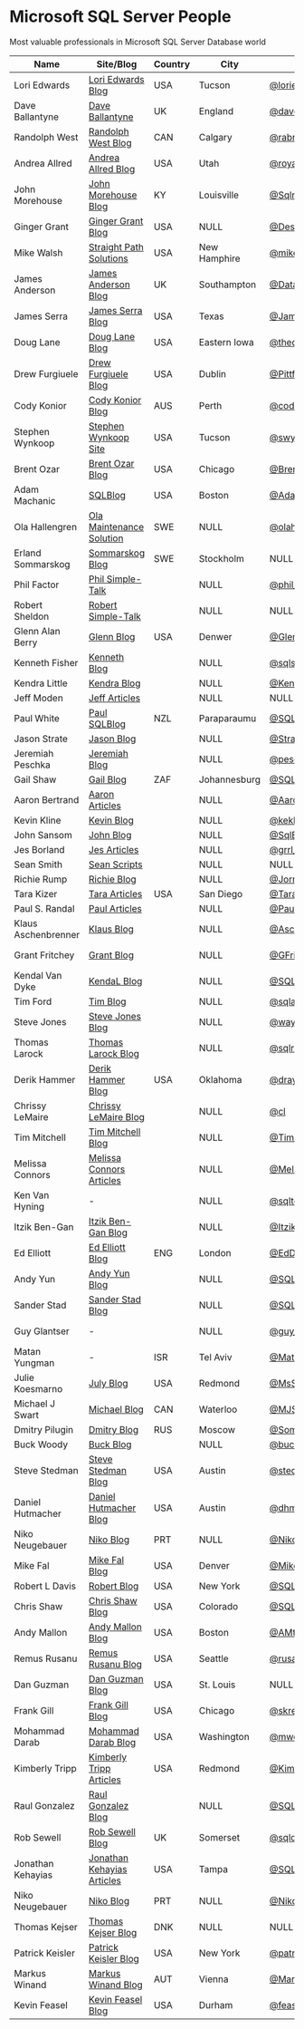 # Microsoft SQL Server People
Most valuable professionals in Microsoft SQL Server Database world

| Name                | Site/Blog                    | Country | City             | Twitter            | Email                             | MVP | MVP page         |
|---------------------|------------------------------|---------|------------------|--------------------|-----------------------------------|----:|------------------|
| Lori Edwards        | [Lori Edwards Blog]          | USA     | Tucson           | [@loriedwards]     | NULL                              | 0   | -                |
| Dave Ballantyne     | [Dave Ballantyne]            | UK      | England          | [@davebally]       | NULL                              | 0   | -                |
| Randolph West       | [Randolph West Blog]         | CAN     | Calgary          | [@rabryst]         | NULL                              | 1   | [Randolph MVP]   |
| Andrea Allred       | [Andrea Allred Blog]         | USA     | Utah             | [@royalsql]        | NULL                              | 0   | -                |
| John Morehouse      | [John Morehouse Blog]        | KY      | Louisville       | [@SqlrUs]          | NULL                              | 0   | -                |
| Ginger Grant        | [Ginger Grant Blog]          | USA     | NULL             | [@DesertIsleSQL]   | NULL                              | 2   | [Grant MVP]      |
| Mike Walsh          | [Straight Path Solutions]    | USA     | New Hamphire     | [@mike_walsh]      | NULL                              | 7   | [Walsh MVP]      |
| James Anderson      | [James Anderson Blog]        | UK      | Southampton      | [@DatabaseAvenger] | NULL                              | 0   | -                |
| James Serra         | [James Serra Blog]           | USA     | Texas            | [@JamesSerra]      | NULL                              | 0   | -                |
| Doug Lane           | [Doug Lane Blog]             | USA     | Eastern Iowa     | [@thedouglane]     | NULL                              | 0   | -                |
| Drew Furgiuele      | [Drew Furgiuele Blog]        | USA     | Dublin           | [@Pittfurg]        | NULL                              | 0   | -                |
| Cody Konior         | [Cody Konior Blog]           | AUS     | Perth            | [@codykonior]      | NULL                              | 0   | -                |
| Stephen Wynkoop     | [Stephen Wynkoop Site]       | USA     | Tucson           | [@swynk]           | NULL                              | 0   | -                |
| Brent Ozar          | [Brent Ozar Blog]            | USA     | Chicago          | [@BrentO]          | help@brentozar.com                | 7   | [Ozar MVP]       |
| Adam Machanic       | [SQLBlog]                    | USA     | Boston           | [@AdamMachanic]    | NULL                              | 12  | [Machanic MVP]   |
| Ola Hallengren      | [Ola Maintenance Solution]   | SWE     | NULL             | [@olahallengren]   | ola@hallengren.com                | 3   | [Hallengren MVP] |
| Erland Sommarskog   | [Sommarskog Blog]            | SWE     | Stockholm        | NULL               | esquel@sommarskog.se              | 13  | [Sommarskog MVP] |
| Phil Factor         | [Phil Simple-Talk]           |         | NULL             | [@phil_factor]     | NULL                              | 0   | -                |
| Robert Sheldon      | [Robert Simple-Talk]         |         | NULL             | NULL               | NULL                              | 0   | -                |
| Glenn Alan Berry    | [Glenn Blog]                 | USA     | Denwer           | [@GlennAlanBerry]  | glenn@SQLskills.com               | 10  | [Berry MVP]      |
| Kenneth Fisher      | [Kenneth Blog]               |         | NULL             | [@sqlstudent144]   | sqlstudent144@gmail.com           | 0   | -                |
| Kendra Little       | [Kendra Blog]                |         | NULL             | [@Kendra_Little]   | NULL                              | 4   | [Little MVP]     |
| Jeff Moden          | [Jeff Articles]              |         | NULL             | NULL               | NULL                              | 8   | [Moden MVP]      |
| Paul White          | [Paul SQLBlog]               | NZL     | Paraparaumu      | [@SQL_Kiwi]        | SQLkiwi@gmail.com                 | 5   | [White MVP]      |
| Jason Strate        | [Jason Blog]                 |         | NULL             | [@StrateSQL]       | NULL                              | 7   | [Strate MVP]     |
| Jeremiah Peschka    | [Jeremiah Blog]              |         | NULL             | [@peschkaj]        | jeremiah.peschka@gmail.com        | 5   | [Peschka MVP]    |
| Gail Shaw           | [Gail Blog]                  | ZAF     | Johannesburg     | [@SQLintheWild]    | NULL                              | 8   | [Shaw MVP]       |
| Aaron Bertrand      | [Aaron Articles]             |         | NULL             | [@AaronBertrand]   | NULL                              | 19  | [Bertrand MVP]   |
| Kevin Kline         | [Kevin Blog]                 |         | NULL             | [@kekline]         | kevin_e_kline@yahoo.com           | 13  | [Kline MVP]      |
| John Sansom         | [John Blog]                  |         | NULL             | [@SqlBrit]         | NULL                              | 0   | -                |
| Jes Borland         | [Jes Articles]               |         | NULL             | [@grrl_geek]       | NULL                              | 4   | [Borland MVP]    |
| Sean Smith          | [Sean Scripts]               |         | NULL             | NULL               | NULL                              | 0   | -                |
| Richie Rump         | [Richie Blog]                |         | NULL             | [@Jorriss]         | NULL                              | 0   | -                |
| Tara Kizer          | [Tara Articles]              | USA     | San Diego        | [@TaraKizer]       | NULL                              | 9   | [Kizer MVP]      |
| Paul S. Randal      | [Paul Articles]              |         | NULL             | [@PaulRandal]      | paul@sqlskills.com                | 8   | [Randal MVP]     |
| Klaus Aschenbrenner | [Klaus Blog]                 |         | NULL             | [@Aschenbrenner]   | klaus.aschenbrenner@sqlpassion.at | 0   | -                |
| Grant Fritchey      | [Grant Blog]                 |         | NULL             | [@GFritchey]       | NULL                              | 7   | [Fritchey MVP]   |
| Kendal Van Dyke     | [KendaL Blog]                |         | NULL             | [@SQLDBA]          | NULL                              | 0   | -                |
| Tim Ford            | [Tim Blog]                   |         | NULL             | [@sqlagentman]     | NULL                              | 7   | [Ford MVP]       |
| Steve Jones         | [Steve Jones Blog]           |         | NULL             | [@way0utwest]      | NULL                              | 9   | [Jones MVP]      |
| Thomas Larock       | [Thomas Larock Blog]         |         | NULL             | [@sqlrockstar]     | NULL                              | 7   | [LaRock MVP]     |
| Derik Hammer        | [Derik Hammer Blog]          | USA     | Oklahoma         | [@drayhammer]      | NULL                              | 1   | [Derik MVP]      |
| Chrissy LeMaire     | [Chrissy LeMaire Blog]       |         | NULL             | [@cl]              | NULL                              | 1   | [LeMaire MVP]    |
| Tim Mitchell        | [Tim Mitchell Blog]          |         | NULL             | [@Tim_Mitchell]    | NULL                              | 7   | [Mitchell MVP]   |
| Melissa Connors     | [Melissa Connors Articles]   |         | NULL             | [@MelikaNoKaOi]    | NULL                              | 0   | -                |
| Ken Van Hyning      | -                            |         | NULL             | [@sqltoolsguy]     | NULL                              | 0   | -                |
| Itzik Ben-Gan       | [Itzik Ben-Gan Blog]         |         | NULL             | [@ItzikBenGan]     | NULL                              | 17  | [Ben-Gan MVP]    |
| Ed Elliott          | [Ed Elliott Blog]            | ENG     | London           | [@EdDebug]         | ed.elliott@outlook.com            | 0   | -                |
| Andy Yun            | [Andy Yun Blog]              |         | NULL             | [@SQLBek]          | NULL                              | 0   | -                |
| Sander Stad         | [Sander Stad Blog]           |         | NULL             | [@SQLStad]         | NULL                              | 0   | -                |
| Guy Glantser        | -                            |         | NULL             | [@guy_glantser]    | NULL                              | 2   | [Glantser MVP]   |
| Matan Yungman       | -                            | ISR     | Tel Aviv         | [@MatanYungman]    | NULL                              | 0   | [Yungman MVP]    |
| Julie Koesmarno     | [July Blog]                  | USA     | Redmond          | [@MsSQLGirl]       | NULL                              | 0   | -                |
| Michael J Swart     | [Michael Blog]               | CAN     | Waterloo         | [@MJSwart]         | NULL                              | 5   | [Swart MVP]      |
| Dmitry Pilugin      | [Dmitry Blog]                | RUS     | Moscow           | [@SomewereSomehow] | pilugin@inbox.ru                  | 3   | [Pilugin MVP]    |
| Buck Woody          | [Buck Blog]                  |         | NULL             | [@buckwoodymsft]   | NULL                              | 0   | -                |
| Steve Stedman       | [Steve Stedman Blog]         | USA     | Austin           | [@stedman]         | NULL                              | 0   | -                |
| Daniel Hutmacher    | [Daniel Hutmacher Blog]      | USA     | Austin           | [@dhmacher]        | NULL                              | 0   | -                |
| Niko Neugebauer     | [Niko Blog]                  | PRT     | NULL             | [@NikoNeugebauer]  | niko@nikoport.com                 | 0   | -                |
| Mike Fal            | [Mike Fal Blog]              | USA     | Denver           | [@Mike_Fal]        | NULL                              | 0   | -                |
| Robert L Davis      | [Robert Blog]                | USA     | New York         | [@SQLSoldier]      | NULL                              | 3   | [Davis MVP]      |
| Chris Shaw          | [Chris Shaw Blog]            | USA     | Colorado         | [@SQLShaw]         | NULL                              | 8   | [Shaw MVP]       |
| Andy Mallon         | [Andy Mallon Blog]           | USA     | Boston           | [@AMtwo]           | NULL                              | 0   | -                |
| Remus Rusanu        | [Remus Rusanu Blog]          | USA     | Seattle          | [@rusanu]          | NULL                              | 0   | -                |
| Dan Guzman          | [Dan Guzman Blog]            | USA     | St. Louis        | NULL               | NULL                              | 15  | [Guzman MVP]     |
| Frank Gill          | [Frank Gill Blog]            | USA     | Chicago          | [@skreebydba]      | NULL                              | 0   | -                |
| Mohammad Darab      | [Mohammad Darab Blog]        | USA     | Washington       | [@mwdarab]         | NULL                              | 0   | -                |
| Kimberly Tripp      | [Kimberly Tripp Articles]    | USA     | Redmond          | [@KimberlyLTripp]  | NULL                              | 13  | [Kimberly MVP]   |
| Raul Gonzalez       | [Raul Gonzalez Blog]         |         | NULL             | [@SQLDoubleG]      | NULL                              | 0   | -                |
| Rob Sewell          | [Rob Sewell Blog]            | UK      | Somerset         | [@sqldbawithbeard] | NULL                              | 1   | [Swell MVP]      |
| Jonathan Kehayias   | [Jonathan Kehayias Articles] | USA     | Tampa            | [@SQLPoolBoy]      | NULL                              | 9   | [Kehayias MVP]   |
| Niko Neugebauer     | [Niko Blog]                  | PRT     | NULL             | [@NikoNeugebauer]  | NULL                              | 6   | [Neugebauer MVP] |
| Thomas Kejser       | [Thomas Kejser Blog]         | DNK     | NULL             | NULL               | thomas@kejser.org                 | 0   | -                |
| Patrick Keisler     | [Patrick Keisler Blog]       | USA     | New York         | [@patrickkeisler]  | NULL                              | 0   | -                |
| Markus Winand       | [Markus Winand Blog]         | AUT     | Vienna           | [@MarkusWinand]    | NULL                              | 0   | -                |
| Kevin Feasel        | [Kevin Feasel Blog]          | USA     | Durham           | [@feaselkl]        | NULL                              | 2   | [Feasel MVP]     |

[Stephen Wynkoop Site]:https://www.sswug.org//
[Cody Konior Blog]:https://www.codykonior.com/categories/#sql
[Drew Furgiuele Blog]:http://port1433.com/
[Doug Lane Blog]:http://www.douglane.net/blog/
[James Serra Blog]:http://www.jamesserra.com/
[James Anderson Blog]:http://thedatabaseavenger.com/
[Straight Path Solutions]:https://straightpathsql.com/
[Ginger Grant Blog]:http://www.desertislesql.com/wordpress1/
[John Morehouse Blog]:http://sqlrus.com/
[Andrea Allred Blog]:https://royalsql.com/
[Randolph West Blog]:https://rabryst.ca/
[Dave Ballantyne]:clearskysql.co.uk/
[Lori Edwards Blog]:https://blogs.sentryone.com/author/LoriEdwards/
[Brent Ozar Blog]:http://www.brentozar.com/
[SQLBlog]:http://sqlblog.com/
[Ola Maintenance Solution]:https://ola.hallengren.com/
[Sommarskog Blog]:http://www.sommarskog.se/
[Phil Simple-Talk]:https://www.simple-talk.com/author/phil-factor/
[Robert Simple-Talk]:https://www.simple-talk.com/author/robert-sheldon/
[Glenn Blog]:https://sqlserverperformance.wordpress.com/
[Kenneth Blog]:http://sqlstudies.com/
[Kendra Blog]:http://www.littlekendra.com/
[Jeff Articles]:http://www.sqlservercentral.com/Authors/Articles/Jeff_Moden/80567/
[Paul SQLBlog]:http://sqlblog.com/blogs/paul_white/
[Jason Blog]:http://www.jasonstrate.com/
[Jeremiah Blog]:http://facility9.com/
[Gail Blog]:http://sqlinthewild.co.za
[Aaron Articles]:http://sqlperformance.com/author/abertrand
[Kevin Blog]:http://kevinekline.com/
[Robert Blog]:http://www.sqlapprentice.net/
[John Blog]:http://www.johnsansom.com/
[Jes Articles]:http://blogs.lessthandot.com/index.php/author/grrlgeek/
[Sean Scripts]:http://www.sqlservercentral.com/Authors/Scripts/Sean_Smith/776614/
[Richie Blog]:http://www.jorriss.net/
[Tara Articles]:https://www.brentozar.com/archive/author/tara/
[Paul Articles]:http://www.sqlskills.com/blogs/paul/
[Klaus Blog]:https://www.sqlpassion.at
[Grant Blog]:http://www.scarydba.com/
[Kendal Blog]:http://www.kendalvandyke.com/
[Tim Blog]:http://thesqlagentman.com/
[Steve Jones Blog]:https://voiceofthedba.wordpress.com/
[Thomas Larock Blog]:http://thomaslarock.com/
[Mike Fal Blog]:http://www.mikefal.net
[Derik Hammer Blog]:http://www.sqlhammer.com/
[Chrissy LeMaire Blog]:https://blog.netnerds.net/author/chrissy/
[Tim Mitchell Blog]:https://www.timmitchell.net
[Melissa Connors Articles]:http://blogs.sqlsentry.com/author/melissaconnors/
[Itzik Ben-Gan Blog]:http://tsql.solidq.com/
[Ed Elliott Blog]:https://the.agilesql.club/Blogs/Ed-Elliott/
[Andy Yun Blog]:https://sqlbek.wordpress.com
[Sander Stad Blog]:http://www.sqlstad.nl
[July Blog]:http://www.mssqlgirl.com/
[Michael Blog]:http://michaeljswart.com/
[Dmitry Blog]:http://www.queryprocessor.com/
[Buck Blog]:https://thelonedba.wordpress.com/
[Steve Stedman Blog]:http://stevestedman.com
[Daniel Hutmacher Blog]:https://sqlsunday.com
[Niko Blog]:http://www.nikoport.com
[Mike Fal Blog]:http://www.mikefal.net/
[Robert Blog]:http://www.sqlsoldier.com/wp/
[Chris Shaw Blog]:https://chrisshaw.wordpress.com
[Andy Mallon Blog]:http://www.am2.co/
[Remus Rusanu Blog]:http://rusanu.com/
[Dan Guzman Blog]:http://www.dbdelta.com/
[Frank Gill Blog]:https://skreebydba.com/
[Mohammad Darab Blog]:https://mohammaddarab.com/blog/
[Kimberly Tripp Articles]:https://www.sqlskills.com/blogs/kimberly/
[Raul Gonzalez Blog]:http://www.sqldoubleg.com
[Rob Sewell Blog]:https://sqldbawithabeard.com/
[Jonathan Kehayias Articles]:https://www.sqlskills.com/blogs/jonathan/
[Niko Blog]:http://www.nikoport.com
[Thomas Kejser Blog]:http://kejser.org/
[Patrick Keisler Blog]:http://www.patrickkeisler.com
[Markus Winand Blog]:http://use-the-index-luke.com
[Kevin Feasel Blog]:https://36chambers.wordpress.com/

[@swynk]:https://twitter.com/swynk
[@codykonior]:https://twitter.com/codykonior
[@Pittfurg]:https://twitter.com/pittfurg
[@thedouglane]:https://twitter.com/thedouglane
[@JamesSerra]:https://twitter.com/jamesserra
[@DatabaseAvenger]:https://twitter.com/databaseavenger
[@mike_walsh]:https://twitter.com/mike_walsh
[@DesertIsleSQL]:https://twitter.com/desertislesql
[@SqlrUs]:https://twitter.com/sqlrus
[@RoyalSQL]:https://twitter.com/royalsql
[@rabryst]:https://twitter.com/rabryst
[@davebally]:https://twitter.com/davebally
[@loriedwards]:https://twitter.com/loriedwards
[@BrentO]:https://twitter.com/BrentO
[@AdamMachanic]:https://twitter.com/AdamMachanic
[@olahallengren]:https://twitter.com/olahallengren
[@phil_factor]:https://twitter.com/phil_factor
[@GlennAlanBerry]:https://twitter.com/GlennAlanBerry
[@sqlstudent144]:https://twitter.com/sqlstudent144
[@Kendra_Little]:https://twitter.com/Kendra_Little
[@SQL_Kiwi]:https://twitter.com/SQL_Kiwi
[@StrateSQL]:https://twitter.com/StrateSQL
[@peschkaj]:https://twitter.com/peschkaj
[@SQLintheWild]:https://twitter.com/SQLintheWild
[@AaronBertrand]:https://twitter.com/AaronBertrand
[@kekline]:https://twitter.com/kekline
[@SqlBrit]:https://twitter.com/SqlBrit
[@grrl_geek]:https://twitter.com/grrl_geek
[@Jorriss]:https://twitter.com/Jorriss
[@TaraKizer]:https://twitter.com/TaraKizer
[@PaulRandal]:https://twitter.com/PaulRandal
[@Aschenbrenner]:https://twitter.com/Aschenbrenner
[@GFritchey]:https://twitter.com/GFritchey
[@SQLDBA]:https://twitter.com/SQLDBA
[@sqlagentman]:https://twitter.com/sqlagentman
[@way0utwest]:https://twitter.com/way0utwest
[@sqlrockstar]:https://twitter.com/sqlrockstar
[@Mike_Fal]:https://twitter.com/Mike_Fal
[@drayhammer]:https://twitter.com/drayhammer
[@cl]:https://twitter.com/cl
[@Tim_Mitchell]:https://twitter.com/Tim_Mitchell
[@MelikaNoKaOi]:https://twitter.com/MelikaNoKaOi
[@sqltoolsguy]:https://twitter.com/sqltoolsguy
[@ItzikBenGan]:https://twitter.com/ItzikBenGan
[@EdDebug]:https://twitter.com/EdDebug
[@SQLBek]:https://twitter.com/SQLBek
[@SQLStad]:https://twitter.com/SQLStad
[@guy_glantser]:https://twitter.com/guy_glantser
[@MatanYungman]:https://twitter.com/MatanYungman
[@MsSQLGirl]:https://twitter.com/MsSQLGirl
[@MJSwart]:https://twitter.com/MJSwart
[@SomewereSomehow]:https://twitter.com/SomewereSomehow
[@buckwoodymsft]:https://twitter.com/buckwoodymsft
[@stedman]:https://twitter.com/stedman
[@dhmacher]:https://twitter.com/dhmacher
[@NikoNeugebauer]:https://twitter.com/NikoNeugebauer
[@Mike_Fal]:https://twitter.com/Mike_Fal
[@SQLSoldier]:https://twitter.com/SQLSoldier
[@SQLShaw]:https://twitter.com/SQLShaw
[@AMtwo]:https://twitter.com/AMtwo
[@rusanu]:https://twitter.com/rusanu
[@skreebydba]:https://twitter.com/skreebydba
[@mwdarab]:https://twitter.com/
[@KimberlyLTripp]:https://twitter.com/KimberlyLTripp
[@SQLDoubleG]:https://twitter.com/SQLDoubleG
[@sqldbawithbeard]:https://twitter.com/@sqldbawithbeard
[@SQLPoolBoy]:https://twitter.com/SQLPoolBoy
[@NikoNeugebauer]:https://twitter.com/NikoNeugebauer
[@patrickkeisler]:https://twitter.com/patrickkeisler
[@MarkusWinand]:https://twitter.com/MarkusWinand
[@feaselkl]:https://twitter.com/feaselkl

[Swell MVP]:https://mvp.microsoft.com/en-us/PublicProfile/5002693?fullName=Rob%20%20Sewell
[Walsh MVP]:https://mvp.microsoft.com/en-us/PublicProfile/4032569?fullName=Mike%20%20Walsh
[Grant MVP]:https://mvp.microsoft.com/en-us/PublicProfile/5001878?fullName=Ginger%20%20Grant
[Randolph MVP]:https://mvp.microsoft.com/en-us/PublicProfile/5002351?fullName=Randolph%20%20West
[Ozar MVP]:https://mvp.microsoft.com/en-us/PublicProfile/4025575?fullName=Brent%20%20Ozar
[Machanic MVP]:https://mvp.microsoft.com/en-us/PublicProfile/10761?fullName=Adam%20%20Machanic
[Hallengren MVP]:https://mvp.microsoft.com/en-us/PublicProfile/5000459?fullName=Ola%20%20Hallengren
[Sommarskog MVP]:https://mvp.microsoft.com/en-us/PublicProfile/5440?fullName=erland%20sommarskog
[Berry MVP]:https://mvp.microsoft.com/en-us/PublicProfile/4000600?fullName=Glenn%20Alan%20Berry
[Little MVP]:https://mvp.microsoft.com/en-us/PublicProfile/4039606?fullName=Kendra%20%20Little
[Moden MVP]:https://mvp.microsoft.com/en-us/PublicProfile/4020758?fullName=jeff%20moden
[White MVP]:https://mvp.microsoft.com/en-us/PublicProfile/4032572?fullName=Paul%20%20White
[Strate MVP]:https://mvp.microsoft.com/en-us/PublicProfile/4025370?fullName=Jason%20%20Strate
[Peschka MVP]:https://mvp.microsoft.com/en-us/PublicProfile/4025617?fullName=Jeremiah%20%20Peschka
[Shaw MVP]:https://mvp.microsoft.com/en-us/PublicProfile/4020752?fullName=gail%20shaw
[Bertrand MVP]:https://mvp.microsoft.com/en-us/PublicProfile/8140?fullName=Aaron%20%20Bertrand
[Kline MVP]:https://mvp.microsoft.com/en-us/PublicProfile/9508?fullName=Kevin%20E%20Kline
[Borland MVP]:https://mvp.microsoft.com/en-us/PublicProfile/4039609?fullName=Jes%20%20Borland
[Kizer MVP]:https://mvp.microsoft.com/en-us/PublicProfile/4000602?fullName=Tara%20Lyn%20Kizer
[Randal MVP]:https://mvp.microsoft.com/en-us/PublicProfile/4015673?fullName=Paul%20S.%20Randal
[Fritchey MVP]:https://mvp.microsoft.com/en-us/PublicProfile/4025126?fullName=Grant%20%20Fritchey
[Ford MVP]:https://mvp.microsoft.com/en-us/PublicProfile/4025585?fullName=Timothy%20%20Ford
[Jones MVP]:https://mvp.microsoft.com/en-us/PublicProfile/4014238?fullName=Steve%20%20Jones
[Derik MVP]:https://mvp.microsoft.com/en-us/PublicProfile/5002574?fullName=Derik%20%20Hammer
[LaRock MVP]:https://mvp.microsoft.com/en-us/PublicProfile/4025219?fullName=Thomas%20%20LaRock
[LeMaire MVP]:https://mvp.microsoft.com/en-us/PublicProfile/5001321?fullName=Chrissy%20%20LeMaire
[Mitchell MVP]:https://mvp.microsoft.com/en-us/PublicProfile/4027186?fullName=Tim%20%20Mitchell
[Ben-Gan MVP]:https://mvp.microsoft.com/en-us/PublicProfile/6819?fullName=Itzik%20%20Ben-Gan
[Glantser MVP]:https://mvp.microsoft.com/en-us/PublicProfile/5001253?fullName=Guy%20%20Glantser
[Yungman MVP]:https://mvp.microsoft.com/en-us/PublicProfile/5001675?fullName=Matan%20%20Yungman
[Swart MVP]:https://mvp.microsoft.com/en-us/PublicProfile/4038219?fullName=Michael%20J%20Swart
[Pilugin MVP]:https://mvp.microsoft.com/en-us/PublicProfile/5000995?fullName=Dmitry%20%20Pilugin
[Davis MVP]:https://mvp.microsoft.com/en-us/PublicProfile/5000945?fullName=Robert%20L%20Davis
[Shaw MVP]:https://mvp.microsoft.com/en-us/PublicProfile/4025121?fullName=Chris%20%20Shaw
[Guzman MVP]:https://mvp.microsoft.com/en-us/PublicProfile/5439?fullName=Dan%20%20Guzman
[Kimberly MVP]:https://mvp.microsoft.com/en-us/PublicProfile/8566?fullName=Kimberly%20L.%20Tripp
[Kehayias MVP]:https://mvp.microsoft.com/en-us/PublicProfile/4021854?fullName=Jonathan%20Matthew%20Kehayias
[Neugebauer MVP]:https://mvp.microsoft.com/en-us/PublicProfile/4033494?fullName=Niko%20%20Neugebauer
[Feasel MVP]:https://mvp.microsoft.com/en-us/PublicProfile/5001922?fullName=Kevin%20%20Feasel
